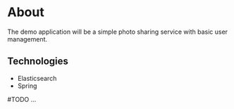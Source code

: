 # About

The demo application will be a simple photo sharing service with basic user management.

## Technologies

  - Elasticsearch
  - Spring

#TODO ...
